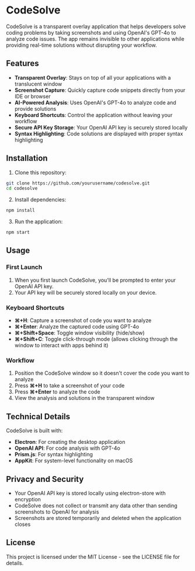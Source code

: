 # CodeSolve

CodeSolve is a transparent overlay application that helps developers solve coding problems by taking screenshots and using OpenAI's GPT-4o to analyze code issues. The app remains invisible to other applications while providing real-time solutions without disrupting your workflow.

## Features

- **Transparent Overlay**: Stays on top of all your applications with a translucent window
- **Screenshot Capture**: Quickly capture code snippets directly from your IDE or browser
- **AI-Powered Analysis**: Uses OpenAI's GPT-4o to analyze code and provide solutions
- **Keyboard Shortcuts**: Control the application without leaving your workflow
- **Secure API Key Storage**: Your OpenAI API key is securely stored locally
- **Syntax Highlighting**: Code solutions are displayed with proper syntax highlighting

## Installation

1. Clone this repository:
```bash
git clone https://github.com/yourusername/codesolve.git
cd codesolve
```

2. Install dependencies:
```bash
npm install
```

3. Run the application:
```bash
npm start
```

## Usage

### First Launch
1. When you first launch CodeSolve, you'll be prompted to enter your OpenAI API key.
2. Your API key will be securely stored locally on your device.

### Keyboard Shortcuts
- **⌘+H**: Capture a screenshot of code you want to analyze
- **⌘+Enter**: Analyze the captured code using GPT-4o
- **⌘+Shift+Space**: Toggle window visibility (hide/show)
- **⌘+Shift+C**: Toggle click-through mode (allows clicking through the window to interact with apps behind it)

### Workflow
1. Position the CodeSolve window so it doesn't cover the code you want to analyze
2. Press **⌘+H** to take a screenshot of your code
3. Press **⌘+Enter** to analyze the code
4. View the analysis and solutions in the transparent window

## Technical Details

CodeSolve is built with:
- **Electron**: For creating the desktop application
- **OpenAI API**: For code analysis with GPT-4o
- **Prism.js**: For syntax highlighting
- **AppKit**: For system-level functionality on macOS

## Privacy and Security

- Your OpenAI API key is stored locally using electron-store with encryption
- CodeSolve does not collect or transmit any data other than sending screenshots to OpenAI for analysis
- Screenshots are stored temporarily and deleted when the application closes

## License

This project is licensed under the MIT License - see the LICENSE file for details.
